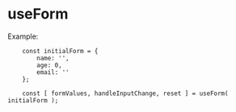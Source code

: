 # useForm

Example:

```
    const initialForm = {
        name: '',
        age: 0,
        email: ''
    };

    const [ formValues, handleInputChange, reset ] = useForm( initialForm );

```
